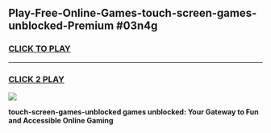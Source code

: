
## Play-Free-Online-Games-touch-screen-games-unblocked-Premium #03n4g
<h3>
<a href="https://premium.freeplayer.one?title=touch-screen-games-unblocked&ref=8M">CLICK TO PLAY</a></h3>
<hr>

<h3>
<a href="https://premium.freeplayer.one?title=touch-screen-games-unblocked&ref=8M">CLICK 2 PLAY</a>
  
</h3>

<a href="https://premium.freeplayer.one?title=touch-screen-games-unblocked&ref=8M"><img src="https://clearcache.store/games.png"></a>


**touch-screen-games-unblocked games unblocked: Your Gateway to Fun and Accessible Online Gaming**
